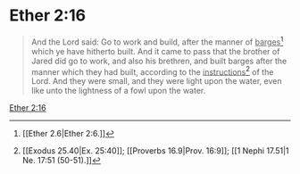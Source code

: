 # Ether 2:16

> And the Lord said: Go to work and build, after the manner of <u>barges</u>[^a] which ye have hitherto built. And it came to pass that the brother of Jared did go to work, and also his brethren, and built barges after the manner which they had built, according to the <u>instructions</u>[^b] of the Lord. And they were small, and they were light upon the water, even like unto the lightness of a fowl upon the water.

[Ether 2:16](https://www.churchofjesuschrist.org/study/scriptures/bofm/ether/2?lang=eng&id=p16#p16)


[^a]: [[Ether 2.6|Ether 2:6.]]
[^b]: [[Exodus 25.40|Ex. 25:40]]; [[Proverbs 16.9|Prov. 16:9]]; [[1 Nephi 17.51|1 Ne. 17:51 (50-51).]]
